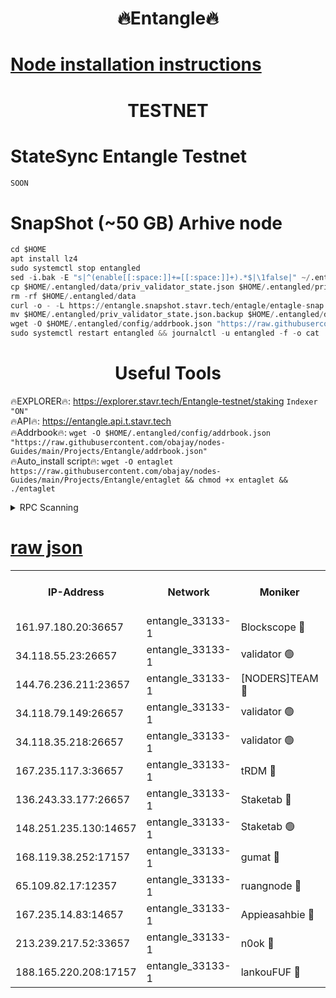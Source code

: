 <h1 align="center"> 🔥Entangle🔥</h1>

[Node installation instructions](https://github.com/obajay/nodes-Guides/tree/main/Projects/Entangle)
=

<h1 align="center"> TESTNET</h1>

# StateSync Entangle Testnet
```python
SOON
```
# SnapShot (~50 GB) Arhive node
```python
cd $HOME
apt install lz4
sudo systemctl stop entangled
sed -i.bak -E "s|^(enable[[:space:]]+=[[:space:]]+).*$|\1false|" ~/.entangled/config/config.toml
cp $HOME/.entangled/data/priv_validator_state.json $HOME/.entangled/priv_validator_state.json.backup
rm -rf $HOME/.entangled/data
curl -o - -L https://entangle.snapshot.stavr.tech/entagle/entagle-snap.tar.lz4 | lz4 -c -d - | tar -x -C $HOME/.entangled --strip-components 2
mv $HOME/.entangled/priv_validator_state.json.backup $HOME/.entangled/data/priv_validator_state.json
wget -O $HOME/.entangled/config/addrbook.json "https://raw.githubusercontent.com/obajay/nodes-Guides/main/Projects/Entangle/addrbook.json"
sudo systemctl restart entangled && journalctl -u entangled -f -o cat
```
 <h1 align="center"> Useful Tools</h1>
 
🔥EXPLORER🔥: https://explorer.stavr.tech/Entangle-testnet/staking        `Indexer "ON"` \
🔥API🔥:      https://entangle.api.t.stavr.tech \
🔥Addrbook🔥: ```wget -O $HOME/.entangled/config/addrbook.json "https://raw.githubusercontent.com/obajay/nodes-Guides/main/Projects/Entangle/addrbook.json"``` \
🔥Auto_install script🔥:  `wget -O entaglet https://raw.githubusercontent.com/obajay/nodes-Guides/main/Projects/Entangle/entaglet && chmod +x entaglet && ./entaglet`


<details>
<summary>RPC Scanning</summary>

<h2 align="center"> We scan nodes in real time every 4 hours. And we provide the final result of RPC endpoints.
We cannot influence the operation of these nodes in any way. </h2>


```python
If Voting Power is higher than 0 --> then the Node is a validator of the network and may be subject to attack and be a potential threat to the chain.
```
```python
We marked such validators with a red symbol
```

</details>

[raw json](https://rpc-check.entangt.stavr.tech/entangt/rpc-entangt-result.json)
=


<table><tr><th>IP-Address</th><th>Network</th><th>Moniker</th><th>Latest Block Height</th><th>Earliest Block Height</th><th>Catching Up</th><th>Tx Index</th><th>Voting Power</th><th>Scan Time</th></tr><tr><td>161.97.180.20:36657</td><td>entangle_33133-1</td><td>Blockscope 🔴</td><td>1937672</td><td>1</td><td>False</td><td>off</td><td>279446344504353</td><td>2024-01-31T01:46:38.363465088UTC</td></tr><tr><td>34.118.55.23:26657</td><td>entangle_33133-1</td><td>validator 🟢</td><td>1937672</td><td>1</td><td>False</td><td>on</td><td>0</td><td>2024-01-31T01:46:39.145111275UTC</td></tr><tr><td>144.76.236.211:23657</td><td>entangle_33133-1</td><td>[NODERS]TEAM 🔴</td><td>1937674</td><td>1</td><td>False</td><td>off</td><td>27051487670028437</td><td>2024-01-31T01:46:53.273514618UTC</td></tr><tr><td>34.118.79.149:26657</td><td>entangle_33133-1</td><td>validator 🟢</td><td>1937676</td><td>1</td><td>False</td><td>on</td><td>0</td><td>2024-01-31T01:47:02.386643523UTC</td></tr><tr><td>34.118.35.218:26657</td><td>entangle_33133-1</td><td>validator 🟢</td><td>1937677</td><td>1</td><td>False</td><td>on</td><td>0</td><td>2024-01-31T01:47:05.028803036UTC</td></tr><tr><td>167.235.117.3:36657</td><td>entangle_33133-1</td><td>tRDM 🔴</td><td>1937677</td><td>1</td><td>False</td><td>on</td><td>161066237075262</td><td>2024-01-31T01:47:05.349708097UTC</td></tr><tr><td>136.243.33.177:26657</td><td>entangle_33133-1</td><td>Staketab 🔴</td><td>1937674</td><td>660001</td><td>False</td><td>on</td><td>123203339077150</td><td>2024-01-31T01:46:55.544592850UTC</td></tr><tr><td>148.251.235.130:14657</td><td>entangle_33133-1</td><td>Staketab 🟢</td><td>1937671</td><td>660801</td><td>False</td><td>on</td><td>0</td><td>2024-01-31T01:46:38.045665167UTC</td></tr><tr><td>168.119.38.252:17157</td><td>entangle_33133-1</td><td>gumat 🔴</td><td>1937672</td><td>962001</td><td>False</td><td>on</td><td>322800426766954</td><td>2024-01-31T01:46:41.477398579UTC</td></tr><tr><td>65.109.82.17:12357</td><td>entangle_33133-1</td><td>ruangnode 🔴</td><td>1937672</td><td>1312001</td><td>False</td><td>off</td><td>456746397198887</td><td>2024-01-31T01:46:38.735557318UTC</td></tr><tr><td>167.235.14.83:14657</td><td>entangle_33133-1</td><td>Appieasahbie 🔴</td><td>1937677</td><td>1716001</td><td>False</td><td>on</td><td>43682095233404845</td><td>2024-01-31T01:47:04.687504594UTC</td></tr><tr><td>213.239.217.52:33657</td><td>entangle_33133-1</td><td>n0ok 🔴</td><td>1937676</td><td>1837676</td><td>False</td><td>off</td><td>46574769159139110</td><td>2024-01-31T01:46:59.901687931UTC</td></tr><tr><td>188.165.220.208:17157</td><td>entangle_33133-1</td><td>lankouFUF 🔴</td><td>1937672</td><td>1910001</td><td>False</td><td>off</td><td>303667696126121</td><td>2024-01-31T01:46:41.774895178UTC</td></tr></table>
